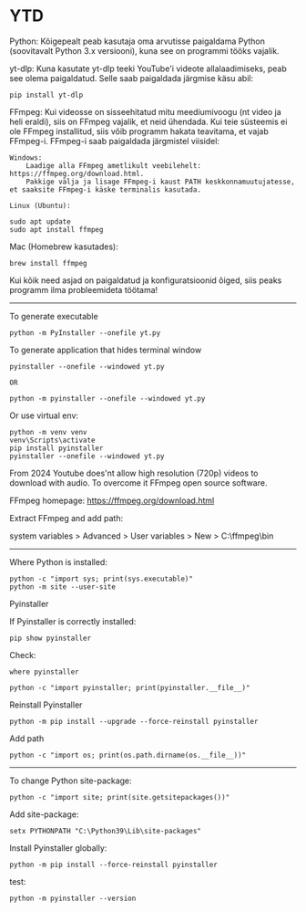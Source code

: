 ﻿# YTD

Python: Kõigepealt peab kasutaja oma arvutisse paigaldama Python (soovitavalt Python 3.x versiooni), kuna see on programmi tööks vajalik.

yt-dlp: Kuna kasutate yt-dlp teeki YouTube'i videote allalaadimiseks, peab see olema paigaldatud. Selle saab paigaldada järgmise käsu abil:

```
pip install yt-dlp
```

FFmpeg: Kui videosse on sisseehitatud mitu meediumivoogu (nt video ja heli eraldi), siis on FFmpeg vajalik, et neid ühendada. Kui teie süsteemis ei ole FFmpeg installitud, siis võib programm hakata teavitama, et vajab FFmpeg-i. FFmpeg-i saab paigaldada järgmistel viisidel:

    Windows:
        Laadige alla FFmpeg ametlikult veebilehelt: https://ffmpeg.org/download.html.
        Pakkige välja ja lisage FFmpeg-i kaust PATH keskkonnamuutujatesse, et saaksite FFmpeg-i käske terminalis kasutada.

    Linux (Ubuntu):

```
sudo apt update
sudo apt install ffmpeg
```

Mac (Homebrew kasutades):

```
brew install ffmpeg
```
Kui kõik need asjad on paigaldatud ja konfiguratsioonid õiged, siis peaks programm ilma probleemideta töötama!



----

To generate executable

```
python -m PyInstaller --onefile yt.py
```

To generate application that hides terminal window

```
pyinstaller --onefile --windowed yt.py

OR

python -m pyinstaller --onefile --windowed yt.py
```

Or use virtual env:
```
python -m venv venv
venv\Scripts\activate
pip install pyinstaller
pyinstaller --onefile --windowed yt.py
```

From 2024 Youtube does'nt allow high resolution (720p) videos to download with audio.
To overcome it FFmpeg open source software.

FFmpeg homepage: https://ffmpeg.org/download.html

Extract FFmpeg and add path:

system variables > Advanced > User variables > New > C:\ffmpeg\bin


---

Where Python is installed:

```
python -c "import sys; print(sys.executable)"
python -m site --user-site
```

Pyinstaller

If Pyinstaller is correctly installed:

```
pip show pyinstaller
```

Check:

```
where pyinstaller
```

```
python -c "import pyinstaller; print(pyinstaller.__file__)"
```

Reinstall Pyinstaller
```
python -m pip install --upgrade --force-reinstall pyinstaller
```

Add path
```
python -c "import os; print(os.path.dirname(os.__file__))"
```

-------

To change Python site-package:

```
python -c "import site; print(site.getsitepackages())"
```

Add site-package:

```
setx PYTHONPATH "C:\Python39\Lib\site-packages"
```

Install Pyinstaller globally:

```
python -m pip install --force-reinstall pyinstaller
```

test:

```
python -m pyinstaller --version
```
